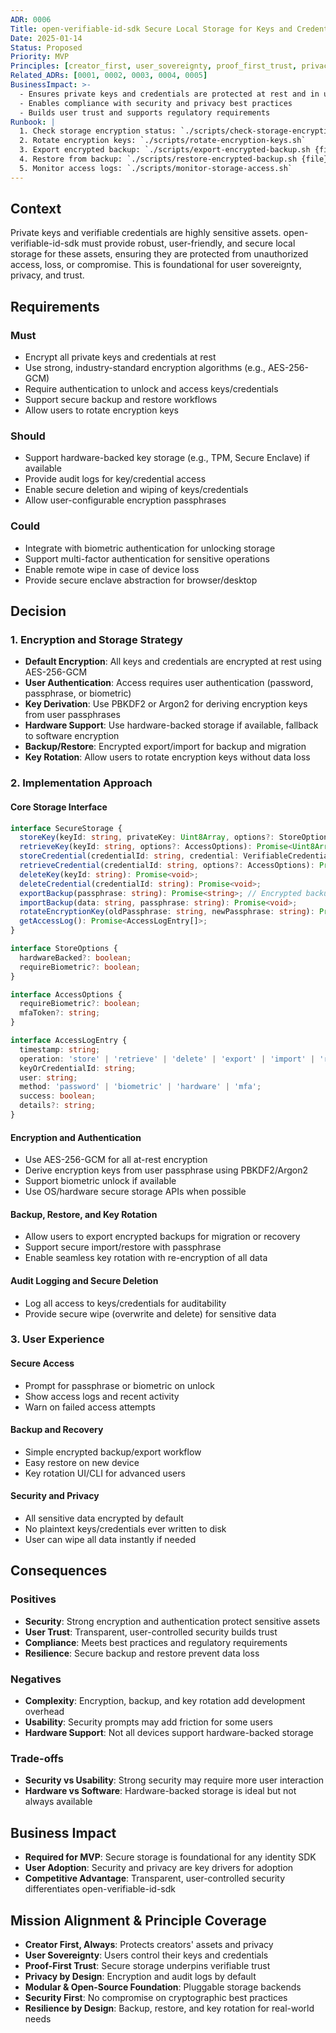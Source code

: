 ```yaml
---
ADR: 0006
Title: open-verifiable-id-sdk Secure Local Storage for Keys and Credentials
Date: 2025-01-14
Status: Proposed
Priority: MVP
Principles: [creator_first, user_sovereignty, proof_first_trust, privacy_by_design, modular_open_source, security_first, resilience_by_design]
Related_ADRs: [0001, 0002, 0003, 0004, 0005]
BusinessImpact: >-
  - Ensures private keys and credentials are protected at rest and in use
  - Enables compliance with security and privacy best practices
  - Builds user trust and supports regulatory requirements
Runbook: |
  1. Check storage encryption status: `./scripts/check-storage-encryption.sh`
  2. Rotate encryption keys: `./scripts/rotate-encryption-keys.sh`
  3. Export encrypted backup: `./scripts/export-encrypted-backup.sh {file}`
  4. Restore from backup: `./scripts/restore-encrypted-backup.sh {file}`
  5. Monitor access logs: `./scripts/monitor-storage-access.sh`
---
```


## Context

Private keys and verifiable credentials are highly sensitive assets. open-verifiable-id-sdk must provide robust, user-friendly, and secure local storage for these assets, ensuring they are protected from unauthorized access, loss, or compromise. This is foundational for user sovereignty, privacy, and trust.

## Requirements

### Must
- Encrypt all private keys and credentials at rest
- Use strong, industry-standard encryption algorithms (e.g., AES-256-GCM)
- Require authentication to unlock and access keys/credentials
- Support secure backup and restore workflows
- Allow users to rotate encryption keys

### Should
- Support hardware-backed key storage (e.g., TPM, Secure Enclave) if available
- Provide audit logs for key/credential access
- Enable secure deletion and wiping of keys/credentials
- Allow user-configurable encryption passphrases

### Could
- Integrate with biometric authentication for unlocking storage
- Support multi-factor authentication for sensitive operations
- Enable remote wipe in case of device loss
- Provide secure enclave abstraction for browser/desktop

## Decision

### 1. Encryption and Storage Strategy
- **Default Encryption**: All keys and credentials are encrypted at rest using AES-256-GCM
- **User Authentication**: Access requires user authentication (password, passphrase, or biometric)
- **Key Derivation**: Use PBKDF2 or Argon2 for deriving encryption keys from user passphrases
- **Hardware Support**: Use hardware-backed storage if available, fallback to software encryption
- **Backup/Restore**: Encrypted export/import for backup and migration
- **Key Rotation**: Allow users to rotate encryption keys without data loss

### 2. Implementation Approach

#### Core Storage Interface
```typescript
interface SecureStorage {
  storeKey(keyId: string, privateKey: Uint8Array, options?: StoreOptions): Promise<void>;
  retrieveKey(keyId: string, options?: AccessOptions): Promise<Uint8Array | null>;
  storeCredential(credentialId: string, credential: VerifiableCredential, options?: StoreOptions): Promise<void>;
  retrieveCredential(credentialId: string, options?: AccessOptions): Promise<VerifiableCredential | null>;
  deleteKey(keyId: string): Promise<void>;
  deleteCredential(credentialId: string): Promise<void>;
  exportBackup(passphrase: string): Promise<string>; // Encrypted backup
  importBackup(data: string, passphrase: string): Promise<void>;
  rotateEncryptionKey(oldPassphrase: string, newPassphrase: string): Promise<void>;
  getAccessLog(): Promise<AccessLogEntry[]>;
}

interface StoreOptions {
  hardwareBacked?: boolean;
  requireBiometric?: boolean;
}

interface AccessOptions {
  requireBiometric?: boolean;
  mfaToken?: string;
}

interface AccessLogEntry {
  timestamp: string;
  operation: 'store' | 'retrieve' | 'delete' | 'export' | 'import' | 'rotate';
  keyOrCredentialId: string;
  user: string;
  method: 'password' | 'biometric' | 'hardware' | 'mfa';
  success: boolean;
  details?: string;
}
```

#### Encryption and Authentication
- Use AES-256-GCM for all at-rest encryption
- Derive encryption keys from user passphrase using PBKDF2/Argon2
- Support biometric unlock if available
- Use OS/hardware secure storage APIs when possible

#### Backup, Restore, and Key Rotation
- Allow users to export encrypted backups for migration or recovery
- Support secure import/restore with passphrase
- Enable seamless key rotation with re-encryption of all data

#### Audit Logging and Secure Deletion
- Log all access to keys/credentials for auditability
- Provide secure wipe (overwrite and delete) for sensitive data

### 3. User Experience

#### Secure Access
- Prompt for passphrase or biometric on unlock
- Show access logs and recent activity
- Warn on failed access attempts

#### Backup and Recovery
- Simple encrypted backup/export workflow
- Easy restore on new device
- Key rotation UI/CLI for advanced users

#### Security and Privacy
- All sensitive data encrypted by default
- No plaintext keys/credentials ever written to disk
- User can wipe all data instantly if needed

## Consequences

### Positives
- **Security**: Strong encryption and authentication protect sensitive assets
- **User Trust**: Transparent, user-controlled security builds trust
- **Compliance**: Meets best practices and regulatory requirements
- **Resilience**: Secure backup and restore prevent data loss

### Negatives
- **Complexity**: Encryption, backup, and key rotation add development overhead
- **Usability**: Security prompts may add friction for some users
- **Hardware Support**: Not all devices support hardware-backed storage

### Trade-offs
- **Security vs Usability**: Strong security may require more user interaction
- **Hardware vs Software**: Hardware-backed storage is ideal but not always available

## Business Impact
- **Required for MVP**: Secure storage is foundational for any identity SDK
- **User Adoption**: Security and privacy are key drivers for adoption
- **Competitive Advantage**: Transparent, user-controlled security differentiates open-verifiable-id-sdk

## Mission Alignment & Principle Coverage
- **Creator First, Always**: Protects creators' assets and privacy
- **User Sovereignty**: Users control their keys and credentials
- **Proof-First Trust**: Secure storage underpins verifiable trust
- **Privacy by Design**: Encryption and audit logs by default
- **Modular & Open-Source Foundation**: Pluggable storage backends
- **Security First**: No compromise on cryptographic best practices
- **Resilience by Design**: Backup, restore, and key rotation for real-world needs 